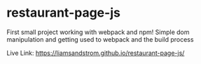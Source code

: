 # restaurant-page-js
First small project working with webpack and npm! Simple dom manipulation and getting used to webpack and the build process 


Live Link: https://liamsandstrom.github.io/restaurant-page-js/
